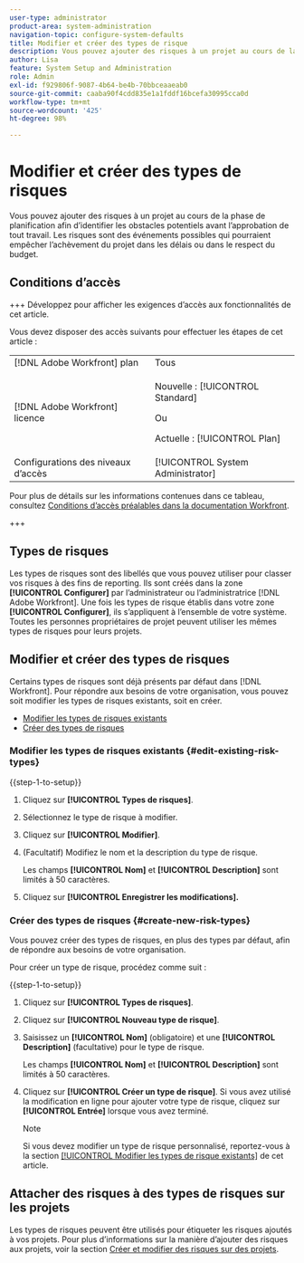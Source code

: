 ```yaml
---
user-type: administrator
product-area: system-administration
navigation-topic: configure-system-defaults
title: Modifier et créer des types de risque
description: Vous pouvez ajouter des risques à un projet au cours de la phase de planification afin d’identifier les obstacles potentiels avant l’approbation de tout travail. Les risques sont des événements possibles qui pourraient empêcher l’achèvement du projet dans les délais ou dans le respect du budget.
author: Lisa
feature: System Setup and Administration
role: Admin
exl-id: f929806f-9087-4b64-be4b-70bbceaaeab0
source-git-commit: caaba90f4cdd835e1a1fddf16bcefa30995cca0d
workflow-type: tm+mt
source-wordcount: '425'
ht-degree: 98%

---
```


# Modifier et créer des types de risques

<!--DON'T DELETE, DRAFT OR HIDE THIS ARTICLE. IT IS LINKED TO THE PRODUCT, THROUGH THE CONTEXT SENSITIVE HELP LINKS.-->

Vous pouvez ajouter des risques à un projet au cours de la phase de planification afin d’identifier les obstacles potentiels avant l’approbation de tout travail. Les risques sont des événements possibles qui pourraient empêcher l’achèvement du projet dans les délais ou dans le respect du budget.

## Conditions d’accès

+++ Développez pour afficher les exigences d’accès aux fonctionnalités de cet article.

Vous devez disposer des accès suivants pour effectuer les étapes de cet article :

<table style="table-layout:auto"> 
 <col> 
 <col> 
 <tbody> 
  <tr> 
   <td role="rowheader">[!DNL Adobe Workfront] plan</td> 
   <td>Tous</td> 
  </tr> 
  <tr> 
   <td role="rowheader">[!DNL Adobe Workfront] licence</td> 
   <td><p>Nouvelle : [!UICONTROL Standard]</p>
   Ou
   <p>Actuelle : [!UICONTROL Plan]</p>
   </td> 
  </tr> 
  <tr> 
   <td role="rowheader">Configurations des niveaux d’accès</td> 
   <td>[!UICONTROL System Administrator]</td>
  </tr> 
 </tbody> 
</table>

Pour plus de détails sur les informations contenues dans ce tableau, consultez [Conditions d’accès préalables dans la documentation Workfront](/help/quicksilver/administration-and-setup/add-users/access-levels-and-object-permissions/access-level-requirements-in-documentation.md).

+++

## Types de risques

Les types de risques sont des libellés que vous pouvez utiliser pour classer vos risques à des fins de reporting. Ils sont créés dans la zone **[!UICONTROL Configurer]** par l’administrateur ou l’administratrice [!DNL Adobe Workfront]. Une fois les types de risque établis dans votre zone **[!UICONTROL Configurer]**, ils s’appliquent à l’ensemble de votre système. Toutes les personnes propriétaires de projet peuvent utiliser les mêmes types de risques pour leurs projets.

## Modifier et créer des types de risques

Certains types de risques sont déjà présents par défaut dans [!DNL Workfront]. Pour répondre aux besoins de votre organisation, vous pouvez soit modifier les types de risques existants, soit en créer.

* [Modifier les types de risques existants](#edit-existing-risk-types)
* [Créer des types de risques](#create-new-risk-types)

### Modifier les types de risques existants {#edit-existing-risk-types}

{{step-1-to-setup}}

1. Cliquez sur **[!UICONTROL Types de risques]**.
1. Sélectionnez le type de risque à modifier.
1. Cliquez sur **[!UICONTROL Modifier]**.
1. (Facultatif) Modifiez le nom et la description du type de risque.

   Les champs **[!UICONTROL Nom]** et **[!UICONTROL Description]** sont limités à 50 caractères.

1. Cliquez sur **[!UICONTROL Enregistrer les modifications].**

### Créer des types de risques {#create-new-risk-types}

Vous pouvez créer des types de risques, en plus des types par défaut, afin de répondre aux besoins de votre organisation.

Pour créer un type de risque, procédez comme suit :

{{step-1-to-setup}}

1. Cliquez sur **[!UICONTROL Types de risques]**.
1. Cliquez sur **[!UICONTROL Nouveau type de risque]**.
1. Saisissez un **[!UICONTROL Nom]** (obligatoire) et une **[!UICONTROL Description]** (facultative) pour le type de risque.

   Les champs **[!UICONTROL Nom]** et **[!UICONTROL Description]** sont limités à 50 caractères.

1. Cliquez sur **[!UICONTROL Créer un type de risque]**. Si vous avez utilisé la modification en ligne pour ajouter votre type de risque, cliquez sur **[!UICONTROL Entrée]** lorsque vous avez terminé.

   >[!NOTE]
   >
   >Si vous devez modifier un type de risque personnalisé, reportez-vous à la section [[!UICONTROL Modifier les types de risque existants]](#edit-existing-risk-types) de cet article.

## Attacher des risques à des types de risques sur les projets

Les types de risques peuvent être utilisés pour étiqueter les risques ajoutés à vos projets. Pour plus d’informations sur la manière d’ajouter des risques aux projets, voir la section [Créer et modifier des risques sur des projets](../../../manage-work/projects/define-a-business-case/create-edit-risks-on-projects.md).

